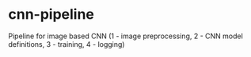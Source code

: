 # cnn-pipeline
Pipeline for image based CNN (1 - image preprocessing, 2 - CNN model definitions, 3 - training, 4 - logging)
